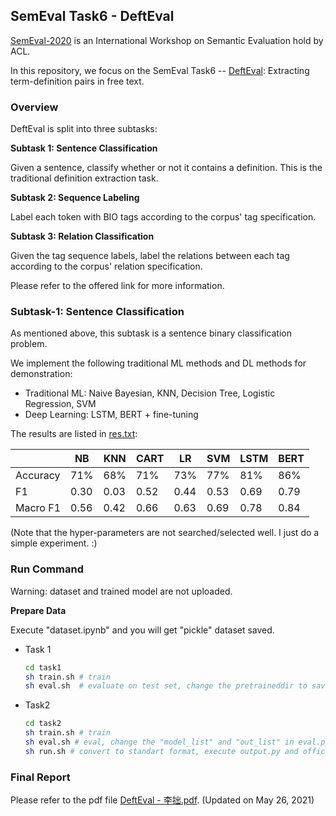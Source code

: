 ## SemEval Task6 - DeftEval

[SemEval-2020](https://www.aclweb.org/portal/content/semeval-2020-international-workshop-semantic-evaluation) is an International Workshop on Semantic Evaluation hold by ACL.

In this repository, we focus on the SemEval Task6 -- [DeftEval](https://competitions.codalab.org/competitions/20900): Extracting term-definition pairs in free text.

### Overview

DeftEval is split into three subtasks:

**Subtask 1: Sentence Classification**

Given a sentence, classify whether or not it contains a definition. This is the traditional definition extraction task.

**Subtask 2: Sequence Labeling**

Label each token with BIO tags according to the corpus' tag specification.

**Subtask 3: Relation Classification**

Given the tag sequence labels, label the relations between each tag according to the corpus' relation specification.

Please refer to the offered link for more information.

### Subtask-1: Sentence Classification

As mentioned above, this subtask is a sentence binary classification problem.

We implement the following traditional ML methods and DL methods for demonstration:

* Traditional ML: Naive Bayesian, KNN, Decision Tree, Logistic Regression, SVM
* Deep Learning: LSTM, BERT + fine-tuning

The results are listed in [res.txt](task1/res.txt):

|          | **NB** | **KNN** | **CART** | **LR** | **SVM** | **LSTM** | **BERT** |
| -------- | ------ | ------- | -------- | ------ | ------- | -------- | -------- |
| Accuracy | 71%    | 68%     | 71%      | 73%    | 77%     | 81%      | 86%      |
| F1       | 0.30   | 0.03    | 0.52     | 0.44   | 0.53    | 0.69     | 0.79     |
| Macro F1 | 0.56   | 0.42    | 0.66     | 0.63   | 0.69    | 0.78     | 0.84     |

(Note that the hyper-parameters are not searched/selected well. I just do a simple experiment. :)

### Run Command

Warning: dataset and trained model are not uploaded.

**Prepare Data**

Execute "dataset.ipynb" and you will get "pickle" dataset saved.

* Task 1

  ```sh
  cd task1
  sh train.sh # train
  sh eval.sh  # evaluate on test set, change the pretraineddir to saved model path
  ```

* Task2

  ```sh
  cd task2
  sh train.sh # train
  sh eval.sh # eval, change the "model_list" and "out_list" in eval.py
  sh run.sh # convert to standart format, execute output.py and official evaluate script 
  ```

### Final Report

Please refer to the pdf file [DeftEval - 李拙.pdf](https://github.com/Lizhmq/DeftEval/blob/master/DeftEval%20-%20%E6%9D%8E%E6%8B%99.pdf). (Updated on May 26, 2021)
